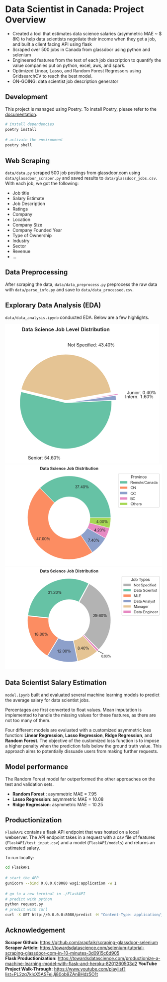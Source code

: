 # Data Scientist in Canada: Project Overview 
* Created a tool that estimates data science salaries (asymmetric MAE ~ $ 8K) to help data scientists negotiate their income when they get a job, and built a client facing API using flask 
* Scraped over 500 jobs in Canada from glassdoor using python and selenium
* Engineered features from the text of each job description to quantify the value companies put on python, excel, aws, and spark. 
* Optimized Linear, Lasso, and Random Forest Regressors using GridsearchCV to reach the best model. 
* ON-GOING: data scientist job description generator

## Development
This project is managed using Poetry. To install Poetry, please refer to the [documentation](https://python-poetry.org/docs/#installation).
```bash
# install dependencies
poetry install

# activate the environment
poetry shell
```


## Web Scraping
`data/data.py` scraped 500 job postings from glassdoor.com using `data/glassdoor_scraper.py` and saved results to `data/glassdoor_jobs.csv`. With each job, we got the following:
*	Job title
*	Salary Estimate
*	Job Description
*	Ratings
*	Company 
*	Location
*	Company Size
*	Company Founded Year
*	Type of Ownership 
*	Industry
*	Sector
*	Revenue
* ...

## Data Preprocessing
After scraping the data, `data/data_preprocess.py` preprocess the raw data with `data/parse_info.py` and save to `data/data_processed.csv`.

## Explorary Data Analysis (EDA)
`data/data_analysis.ipynb` conducted EDA. Below are a few highlights. 

![alt text](./assets/job_level.png "Job Opportunities by Experience Level")
![alt text](./assets/job_loc.png "Job Opportunities by Province")
![alt text](./assets/job_type.png "Job Opportunities by Type")

## Data Scientist Salary Estimation

`model.ipynb` built and evaluated several machine learning models to predict the average salary for data scientist jobs.

Percentages are first converted to float values. Mean imputation is implemented to handle the missing values for these features, as there are not too many of them.

Four different models are evaluated with a customized asymmetric loss function: **Linear Regression**, **Lasso Regression**, **Ridge Regression**, and **Random Forest**. The objective of the customized loss function is to impose a higher penalty when the prediction falls below the ground truth value. This approach aims to potentially dissuade users from making further requests.

## Model performance
The Random Forest model far outperformed the other approaches on the test and validation sets. 
*	**Random Forest** : asymmetric MAE = 7.95
*	**Lasso Regression**: asymmetric MAE = 10.08
*	**Ridge Regression**: asymmetric MAE = 10.25

## Productionization 
`FlaskAPI` contains a flask API endpoint that was hosted on a local webserver. The API endpoint  takes in a request with a csv file of features (`FlaskAPI/test_input.csv`) and a model (`FlaskAPI/models`) and returns an estimated salary. 

To run locally:
```bash
cd FlaskAPI

# start the APP
gunicorn --bind 0.0.0.0:8080 wsgi:application -w 1

# go to a new terminal in ./FlaskAPI
# predict with python
python request.py 
# predict with curl
curl -X GET http://0.0.0.0:8080/predict -H "Content-Type: application/json" -d '{"input":"test_input.csv", "mdl": "models/rf_mae_f1_est30.pkl"}'
```

## Acknowledgement
**Scraper Github:** https://github.com/arapfaik/scraping-glassdoor-selenium  
**Scraper Article:** https://towardsdatascience.com/selenium-tutorial-scraping-glassdoor-com-in-10-minutes-3d0915c6d905  
**Flask Productionization:** https://towardsdatascience.com/productionize-a-machine-learning-model-with-flask-and-heroku-8201260503d2
**YouTube Project Walk-Through:** 
https://www.youtube.com/playlist?list=PL2zq7klxX5ASFejJj80ob9ZAnBHdz5O1t

